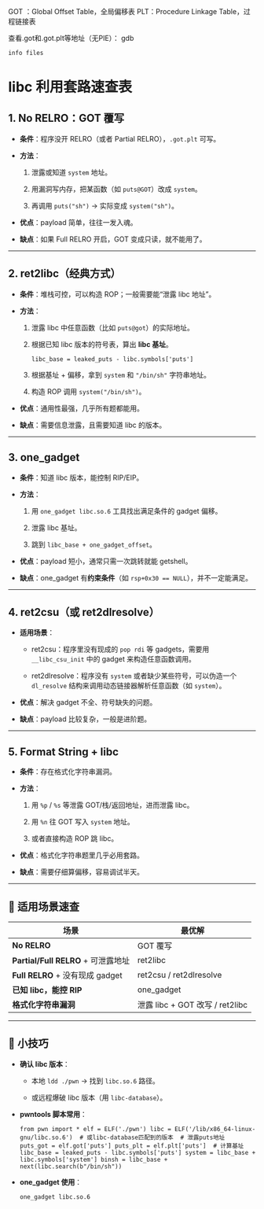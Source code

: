 GOT ：Global Offset Table，全局偏移表
PLT：Procedure Linkage Table，过程链接表

查看.got和.got.plt等地址（无PIE）：
gdb
```bash
info files
```

# libc 利用套路速查表

## 1. **No RELRO：GOT 覆写**

- **条件**：程序没开 RELRO（或者 Partial RELRO），`.got.plt` 可写。
    
- **方法**：
    
    1. 泄露或知道 `system` 地址。
        
    2. 用漏洞写内存，把某函数（如 `puts@GOT`）改成 `system`。
        
    3. 再调用 `puts("sh")` → 实际变成 `system("sh")`。
        
- **优点**：payload 简单，往往一发入魂。
    
- **缺点**：如果 Full RELRO 开启，GOT 变成只读，就不能用了。
    

---

## 2. **ret2libc（经典方式）**

- **条件**：堆栈可控，可以构造 ROP；一般需要能“泄露 libc 地址”。
    
- **方法**：
    
    1. 泄露 libc 中任意函数（比如 `puts@got`）的实际地址。
        
    2. 根据已知 libc 版本的符号表，算出 **libc 基址**。
        
        `libc_base = leaked_puts - libc.symbols['puts']`
        
    3. 根据基址 + 偏移，拿到 `system` 和 `"/bin/sh"` 字符串地址。
        
    4. 构造 ROP 调用 `system("/bin/sh")`。
        
- **优点**：通用性最强，几乎所有题都能用。
    
- **缺点**：需要信息泄露，且需要知道 libc 的版本。
    

---

## 3. **one_gadget**

- **条件**：知道 libc 版本，能控制 RIP/EIP。
    
- **方法**：
    
    1. 用 `one_gadget libc.so.6` 工具找出满足条件的 gadget 偏移。
        
    2. 泄露 libc 基址。
        
    3. 跳到 `libc_base + one_gadget_offset`。
        
- **优点**：payload 短小，通常只需一次跳转就能 getshell。
    
- **缺点**：one_gadget 有**约束条件**（如 `rsp+0x30 == NULL`），并不一定能满足。
    

---

## 4. **ret2csu（或 ret2dlresolve）**

- **适用场景**：
    
    - ret2csu：程序里没有现成的 `pop rdi` 等 gadgets，需要用 `__libc_csu_init` 中的 gadget 来构造任意函数调用。
        
    - ret2dlresolve：程序没有 `system` 或者缺少某些符号，可以伪造一个 `dl_resolve` 结构来调用动态链接器解析任意函数（如 `system`）。
        
- **优点**：解决 gadget 不全、符号缺失的问题。
    
- **缺点**：payload 比较复杂，一般是进阶题。
    

---

## 5. **Format String + libc**

- **条件**：存在格式化字符串漏洞。
    
- **方法**：
    
    1. 用 `%p` / `%s` 等泄露 GOT/栈/返回地址，进而泄露 libc。
        
    2. 用 `%n` 往 GOT 写入 `system` 地址。
        
    3. 或者直接构造 ROP 跳 libc。
        
- **优点**：格式化字符串题里几乎必用套路。
    
- **缺点**：需要仔细算偏移，容易调试半天。
    

---

## 📌 适用场景速查

|场景|最优解|
|---|---|
|**No RELRO**|GOT 覆写|
|**Partial/Full RELRO** + 可泄露地址|ret2libc|
|**Full RELRO** + 没有现成 gadget|ret2csu / ret2dlresolve|
|**已知 libc，能控 RIP**|one_gadget|
|**格式化字符串漏洞**|泄露 libc + GOT 改写 / ret2libc|

---

## 🚀 小技巧

- **确认 libc 版本**：
    
    - 本地 `ldd ./pwn` → 找到 `libc.so.6` 路径。
        
    - 或远程爆破 libc 版本（用 `libc-database`）。
        
- **pwntools 脚本常用**：
    
    `from pwn import * elf = ELF('./pwn') libc = ELF('/lib/x86_64-linux-gnu/libc.so.6')  # 或libc-database匹配到的版本  # 泄露puts地址 puts_got = elf.got['puts'] puts_plt = elf.plt['puts']  # 计算基址 libc_base = leaked_puts - libc.symbols['puts'] system = libc_base + libc.symbols['system'] binsh = libc_base + next(libc.search(b"/bin/sh"))`
    
- **one_gadget 使用**：
    
    `one_gadget libc.so.6`